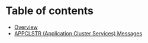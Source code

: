 # Table of contents

* [Overview](README.md)
* [APPCLSTR \(Application Cluster Services\) Messages](untitled.md)

